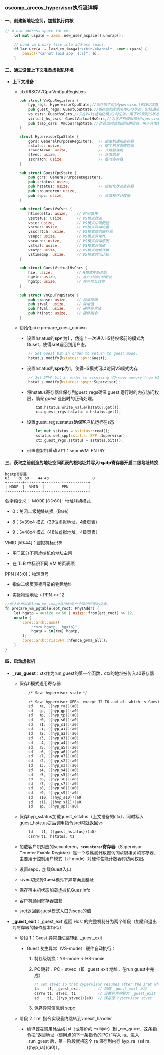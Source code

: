 ### oscomp_arceos_hypervisor执行流详解

#### 一、创建新地址空间，加载执行内核

```rust
// A new address space for vm.
    let mut uspace = axmm::new_user_aspace().unwrap();

    // Load vm binary file into address space.
    if let Err(e) = load_vm_image("/sbin/skernel", &mut uspace) {
        panic!("Cannot load app! {:?}", e);
    }
```

#### 二、通过设置上下文准备虚拟机环境

- **上下文准备**：

  - ctx/RISCVVCpu:VmCpuRegisters

    ```rust
    pub struct VmCpuRegisters {
        hyp_regs: HypervisorCpuState,//保存宿主机(Hypervisor)的CPU状态，在进入VM时保存，退出VM时恢复
        pub guest_regs: GuestCpuState,//保存虚拟机的基本CPU状态，包括通用寄存器和关键CSR
        vs_csrs: GuestVsCsrs,//只在V=1(虚拟化模式)时生效，用于VS级别的状态管理
        virtual_hs_csrs: GuestVirtualHsCsrs,//为客户机模拟部分hypervisor扩展功能
        pub trap_csrs: VmCpuTrapState,//VM退出时读取的陷阱信息，用于异常处理和调试
    }
    
    struct HypervisorCpuState {
        gprs: GeneralPurposeRegisters,  // 宿主机通用寄存器
        sstatus: usize,                 // 宿主机状态寄存器
        scounteren: usize,              // 计数器使能
        stvec: usize,                   // 异常向量
        sscratch: usize,                // 临时寄存器
    }
    
    pub struct GuestCpuState {
        pub gprs: GeneralPurposeRegisters,
        pub sstatus: usize,
        pub hstatus: usize,             // 虚拟化状态寄存器
        pub scounteren: usize,
        pub sepc: usize,                // 异常程序计数器
    }
    
    pub struct GuestVsCsrs {
        htimedelta: usize,    // 时间偏移
        vsstatus: usize,      // VS模式状态
        vsie: usize,          // VS模式中断使能
        vstvec: usize,        // VS模式异常向量
        vsscratch: usize,     // VS模式临时寄存器
        vsepc: usize,         // VS模式异常PC
        vscause: usize,       // VS模式异常原因
        vstval: usize,        // VS模式异常值
        vsatp: usize,         // VS模式地址转换
        vstimecmp: usize,     // VS模式时间比较
    }
    
    pub struct GuestVirtualHsCsrs {
        hie: usize,           // H模式中断使能
        hgeie: usize,         // 客户外部中断使能  
        hgatp: usize,         // 客户地址转换
    }
    
    pub struct VmCpuTrapState {
        pub scause: usize,    // 异常原因
        pub stval: usize,     // 异常值
        pub htval: usize,     // 硬件异常值
        pub htinst: usize,    // 硬件指令
    }
    ```

  - 初始化ctx: prepare_guest_context
  
    - 设置hstatus的**spv** 为1  ，伪造上一次进入HS特权级前的模式为Guset，使得sret返回到用户态。

    ```rust
        // Set Guest bit in order to return to guest mode.
        hstatus.modify(hstatus::spv::Guest);
    ```

    - 设置hstatus的**spvp**为1，使得HS模式可以访问VS模式内存

    ```rust
        // Set SPVP bit in order to accessing VS-mode memory from HS-mode.
        hstatus.modify(hstatus::spvp::Supervisor);
    ```

    - 将hstatus寄存器值保存到guest_regs确保 guest 运行时的内存访问权限，确保 guest 退出时的正确处理。

      ```rust
          CSR.hstatus.write_value(hstatus.get());
          ctx.guest_regs.hstatus = hstatus.get();
      ```
    
    - 设置guest_regs.sstatus确保客户机运行在s态
    
      ```rust
          let mut sstatus = sstatus::read();
          sstatus.set_spp(sstatus::SPP::Supervisor);
          ctx.guest_regs.sstatus = sstatus.bits();
      ```
    
      
    
    - 设置虚拟机启动入口：sepc=VM_ENTRY

#### 三、获取之前创造的地址空间页表的根地址并写入hgatp寄存器开启二级地址转换

```
hgatp寄存器
63    60 59    44 43                    0
+-------+--------+--------------------+
| MODE  |  VMID  |        PPN         |
+-------+--------+--------------------+
```

各字段含义：
MODE [63:60]：地址转换模式

- 0：关闭二级地址转换（Bare）

- 8：Sv39x4 模式（39位虚拟地址，4级页表）

- 9：Sv48x4 模式（48位虚拟地址，4级页表）

VMID [59:44]：虚拟机标识符

- 用于区分不同虚拟机的地址空间

- 在 TLB 中标识不同 VM 的页表项

PPN [43:0]：物理页号

- 指向二级页表根目录的物理地址

- 实际物理地址 = PPN << 12

```rust
//传入的根就是load_vm_image启用的用户空间所匹配的页表。
fn prepare_vm_pgtable(ept_root: PhysAddr) {
    let hgatp = 8usize << 60 | usize::from(ept_root) >> 12;
    unsafe {
        core::arch::asm!(
            "csrw hgatp, {hgatp}",
            hgatp = in(reg) hgatp,
        );
        core::arch::riscv64::hfence_gvma_all();
    }
}
```

#### 四、启动虚拟机

- **_run_guest**：ctx作为run_guest的第一个函数，ctx的地址被传入a0寄存器

  - 保存h模式通用寄存器

    ```asm
        /* Save hypervisor state */
    
        /* Save hypervisor GPRs (except T0-T6 and a0, which is GuestInfo and stashed in sscratch) */
        sd   ra, ({hyp_ra})(a0)
        sd   gp, ({hyp_gp})(a0)
        sd   tp, ({hyp_tp})(a0)
        sd   s0, ({hyp_s0})(a0)
        sd   s1, ({hyp_s1})(a0)
        sd   a1, ({hyp_a1})(a0)
        sd   a2, ({hyp_a2})(a0)
        sd   a3, ({hyp_a3})(a0)
        sd   a4, ({hyp_a4})(a0)
        sd   a5, ({hyp_a5})(a0)
        sd   a6, ({hyp_a6})(a0)
        sd   a7, ({hyp_a7})(a0)
        sd   s2, ({hyp_s2})(a0)
        sd   s3, ({hyp_s3})(a0)
        sd   s4, ({hyp_s4})(a0)
        sd   s5, ({hyp_s5})(a0)
        sd   s6, ({hyp_s6})(a0)
        sd   s7, ({hyp_s7})(a0)
        sd   s8, ({hyp_s8})(a0)
        sd   s9, ({hyp_s9})(a0)
        sd   s10, ({hyp_s10})(a0)
        sd   s11, ({hyp_s11})(a0)
        sd   sp, ({hyp_sp})(a0)
    ```

  - 保存hyp_sstatus加载guest_sstatus（上文准备的ctx），同时写入guest_hstatus之后调用指令sret时就返回vs

    ```rust
        ld    t1, ({guest_hstatus})(a0)
        csrrw t1, hstatus, t1
    ```

  - 加载客户机对应的scounteren，**`scounteren`寄存器**（Supervisor Counter Enable Register）是一个与性能计数器访问权限相关的寄存器，主要用于控制用户模式（U-mode）对硬件性能计数器的访问权限。

  - 设置sepc，加载Guest入口
  - stvec切换到Guest模式下异常向量基址
  - 保存宿主机状态加载虚拟机GuestInfo
  - 客户机通用寄存器加载
  - sret返回到guest模式入口为sepc的值

- **_guest_exit**：_guest_exit 返回 Host 的完整机制分为两个阶段（加载和退出对寄存器的操作基本相似）

  - 阶段 1：Guest 异常自动跳转到 _guest_exit
  
    - Guest 发生异常（VS-mode）
      硬件自动执行：
  
      1. 特权级切换：VS-mode → HS-mode
  
      2. PC 跳转：PC = stvec（即 _guest_exit 地址，在run guest中完成）
  
         ```rust
         /* Set stvec so that hypervisor resumes after the sret when the guest exits. */
         la    t1, _guest_exit        // 加载 _guest_exit 地址
         csrrw t1, stvec, t1          // 设置异常向量为 _guest_exit
         sd    t1, ({hyp_stvec})(a0)  // 保存原 hypervisor stvec
         ```
  
      3. 保存异常信息到 sepc
  
  - 阶段 2：ret 指令实现最终跳转到vmexit_handler
    - 编译器在调用处生成 jal（或等价的 call/jalr）到 _run_guest，这条指令把“返回地址（调用点的下一条指令的 PC）”写入 ra。进入 _run_guest 后，第一阶段就把这个 ra 保存到内存 hyp_ra（sd ra, ({hyp_ra})(a0)）。



